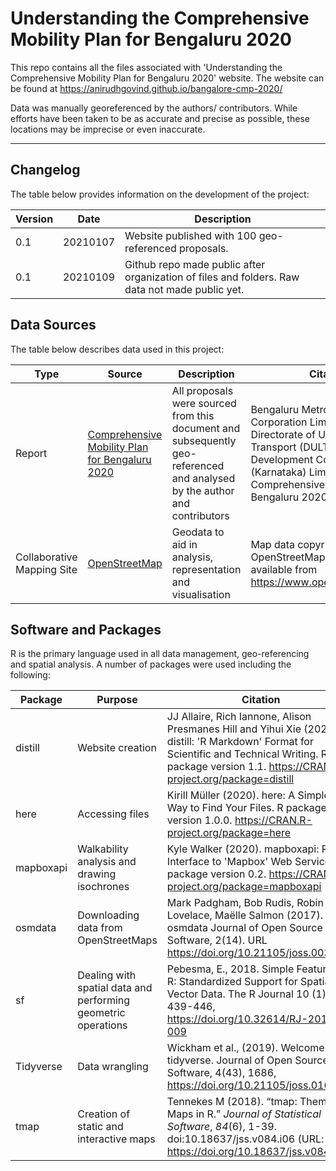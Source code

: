 # Understanding the Comprehensive Mobility Plan for Bengaluru 2020

This repo contains all the files associated with 'Understanding the Comprehensive Mobility Plan for Bengaluru 2020' website. The website can be found at https://anirudhgovind.github.io/bangalore-cmp-2020/

Data was manually georeferenced by the authors/ contributors. While efforts have been taken to be as accurate and precise as possible, these locations may be imprecise or even inaccurate.

___

## Changelog

The table below provides information on the development of the project:

Version | Date | Description
-|-|-
0.1 | 20210107 | Website published with 100 geo-referenced proposals.
0.1 | 20210109 | Github repo made public after organization of files and folders. Raw data not made public yet.

## Data Sources

The table below describes data used in this project:

Type | Source | Description | Citation
-|-|-|-
Report | [Comprehensive Mobility Plan for Bengaluru 2020](http://www.urbantransport.kar.gov.in/docs/CMP%20Bengaluru%20-%20Final%20Report.pdf) | All proposals were sourced from this document and subsequently geo-referenced and analysed by the author and contributors | Bengaluru Metro Rail Corporation Limited (BMRCL), Directorate of Urban Land Transport (DULT), Infrastructure Development Corporation (Karnataka) Limited, 2020, Comprehensive Mobility Plan for Bengaluru 2020
Collaborative Mapping Site | [OpenStreetMap](www.openstreetmap.org) | Geodata to aid in analysis, representation and visualisation | Map data copyrighted OpenStreetMap contributors and available from https://www.openstreetmap.org"

## Software and Packages

R is the primary language used in all data management, geo-referencing and spatial analysis. A number of packages were used including the following:

Package | Purpose | Citation
-|-|-
distill | Website creation | JJ Allaire, Rich Iannone, Alison Presmanes Hill and Yihui Xie (2020). distill: 'R Markdown' Format for Scientific and Technical Writing. R package version 1.1. https://CRAN.R-project.org/package=distill
here | Accessing files | Kirill Müller (2020). here: A Simpler Way to Find Your Files. R package version 1.0.0. https://CRAN.R-project.org/package=here
mapboxapi | Walkability analysis and drawing isochrones | Kyle Walker (2020). mapboxapi: R Interface to 'Mapbox' Web Services. R package version 0.2. https://CRAN.R-project.org/package=mapboxapi
osmdata | Downloading data from OpenStreetMaps | Mark Padgham, Bob Rudis, Robin Lovelace, Maëlle Salmon (2017). osmdata Journal of Open Source Software, 2(14). URL https://doi.org/10.21105/joss.00305
sf | Dealing with spatial data and performing geometric operations | Pebesma, E., 2018. Simple Features for R: Standardized Support for Spatial Vector Data. The R Journal 10 (1), 439-446, https://doi.org/10.32614/RJ-2018-009
Tidyverse | Data wrangling | Wickham et al., (2019). Welcome to the tidyverse. Journal of Open Source Software, 4(43), 1686, https://doi.org/10.21105/joss.01686
tmap | Creation of static and interactive maps | Tennekes M (2018). “tmap: Thematic Maps in R.” _Journal of Statistical Software_, *84*(6), 1-39. doi:10.18637/jss.v084.i06 (URL: https://doi.org/10.18637/jss.v084.i06).